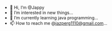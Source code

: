- 👋 Hi, I’m @Jappy
- 👀 I’m interested in new things...
- 🌱 I’m currently learning java programming...
- 📫 How to reach me @jazperg1110@gmail.com...
<!---
Jappy1110/Jappy1110 is a ✨ special ✨ repository because its `README.md` (this file) appears on your GitHub profile.
You can click the Preview link to take a look at your changes.
--->
